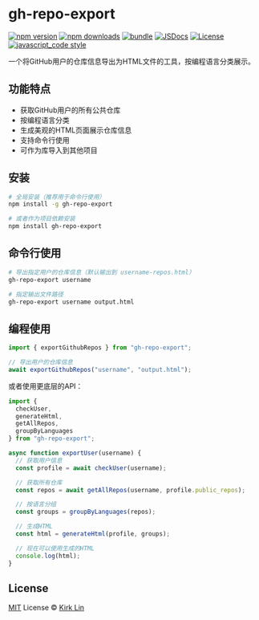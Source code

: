 # gh-repo-export

[![npm version][npm-version-src]][npm-version-href]
[![npm downloads][npm-downloads-src]][npm-downloads-href]
[![bundle][bundle-src]][bundle-href]
[![JSDocs][jsdocs-src]][jsdocs-href]
[![License][license-src]][license-href]
[![javascript_code style][code-style-image]][code-style-url]

一个将GitHub用户的仓库信息导出为HTML文件的工具，按编程语言分类展示。

## 功能特点

- 获取GitHub用户的所有公共仓库
- 按编程语言分类
- 生成美观的HTML页面展示仓库信息
- 支持命令行使用
- 可作为库导入到其他项目

## 安装

```bash
# 全局安装（推荐用于命令行使用）
npm install -g gh-repo-export

# 或者作为项目依赖安装
npm install gh-repo-export
```

## 命令行使用

```bash
# 导出指定用户的仓库信息（默认输出到 username-repos.html）
gh-repo-export username

# 指定输出文件路径
gh-repo-export username output.html
```

## 编程使用

```typescript
import { exportGithubRepos } from "gh-repo-export";

// 导出用户的仓库信息
await exportGithubRepos("username", "output.html");
```

或者使用更底层的API：

```typescript
import {
  checkUser,
  generateHtml,
  getAllRepos,
  groupByLanguages
} from "gh-repo-export";

async function exportUser(username) {
  // 获取用户信息
  const profile = await checkUser(username);

  // 获取所有仓库
  const repos = await getAllRepos(username, profile.public_repos);

  // 按语言分组
  const groups = groupByLanguages(repos);

  // 生成HTML
  const html = generateHtml(profile, groups);

  // 现在可以使用生成的HTML
  console.log(html);
}
```

## License

[MIT](./LICENSE) License &copy; [Kirk Lin](https://github.com/kirklin)

<!-- Badges -->

[npm-version-src]: https://img.shields.io/npm/v/gh-repo-export?style=flat&colorA=080f12&colorB=3491fa
[npm-version-href]: https://npmjs.com/package/gh-repo-export
[npm-downloads-src]: https://img.shields.io/npm/dm/gh-repo-export?style=flat&colorA=080f12&colorB=3491fa
[npm-downloads-href]: https://npmjs.com/package/gh-repo-export
[bundle-src]: https://img.shields.io/bundlephobia/minzip/gh-repo-export?style=flat&colorA=080f12&colorB=3491fa&label=minzip
[bundle-href]: https://bundlephobia.com/result?p=gh-repo-export
[license-src]: https://img.shields.io/github/license/kirklin/gh-repo-export.svg?style=flat&colorA=080f12&colorB=3491fa
[license-href]: https://github.com/kirklin/gh-repo-export/blob/main/LICENSE
[jsdocs-src]: https://img.shields.io/badge/jsdocs-reference-080f12?style=flat&colorA=080f12&colorB=3491fa
[jsdocs-href]: https://www.jsdocs.io/package/gh-repo-export
[code-style-image]: https://img.shields.io/badge/code__style-%40kirklin%2Feslint--config-3491fa?style=flat&colorA=080f12&colorB=3491fa
[code-style-url]: https://github.com/kirklin/eslint-config/
